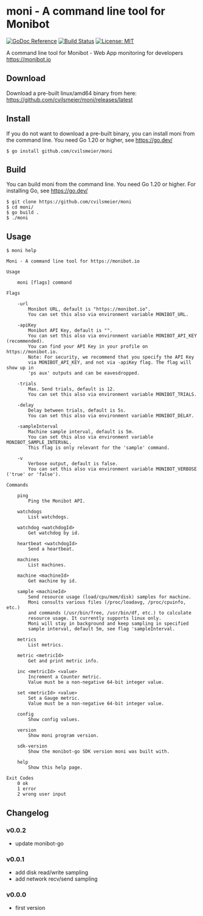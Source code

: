 # moni - A command line tool for Monibot

[![GoDoc Reference](https://godoc.org/github.com/cvilsmeier/moni?status.svg)](http://godoc.org/github.com/cvilsmeier/moni)
[![Build Status](https://github.com/cvilsmeier/moni/actions/workflows/go-linux.yml/badge.svg)](https://github.com/cvilsmeier/moni/actions/workflows/go-linux.yml)
[![License: MIT](https://img.shields.io/badge/License-MIT-yellow.svg)](https://opensource.org/licenses/MIT)

A command line tool for Monibot - Web App monitoring for developers 
https://monibot.io


## Download

Download a pre-built linux/amd64 binary from here:
https://github.com/cvilsmeier/moni/releases/latest


## Install

If you do not want to download a pre-built binary, you
can install moni from the command line. You need
Go 1.20 or higher, see https://go.dev/

```
$ go install github.com/cvilsmeier/moni
```


## Build

You can build moni from the command line. You need
Go 1.20 or higher. For installing Go, see https://go.dev/

```
$ git clone https://github.com/cvilsmeier/moni
$ cd moni/
$ go build .
$ ./moni
```


## Usage

```
$ moni help

Moni - A command line tool for https://monibot.io

Usage

    moni [flags] command

Flags

    -url
        Monibot URL, default is "https://monibot.io".
        You can set this also via environment variable MONIBOT_URL.

    -apiKey
        Monibot API Key, default is "".
        You can set this also via environment variable MONIBOT_API_KEY (recommended).
        You can find your API Key in your profile on https://monibot.io.
        Note: For security, we recommend that you specify the API Key
        via MONIBOT_API_KEY, and not via -apiKey flag. The flag will show up in
        'ps aux' outputs and can be eavesdropped.

    -trials
        Max. Send trials, default is 12.
        You can set this also via environment variable MONIBOT_TRIALS.

    -delay
        Delay between trials, default is 5s.
        You can set this also via environment variable MONIBOT_DELAY.

    -sampleInterval
        Machine sample interval, default is 5m.
        You can set this also via environment variable MONIBOT_SAMPLE_INTERVAL.
        This flag is only relevant for the 'sample' command.

    -v
        Verbose output, default is false.
        You can set this also via environment variable MONIBOT_VERBOSE ('true' or 'false').

Commands

    ping
        Ping the Monibot API.

    watchdogs
        List watchdogs.

    watchdog <watchdogId>
        Get watchdog by id.

    heartbeat <watchdogId>
        Send a heartbeat.

    machines
        List machines.

    machine <machineId>
        Get machine by id.

    sample <machineId>
        Send resource usage (load/cpu/mem/disk) samples for machine.
        Moni consults various files (/proc/loadavg, /proc/cpuinfo, etc.)
        and commands (/usr/bin/free, /usr/bin/df, etc.) to calculate
        resource usage. It currently supports linux only.
        Moni will stay in background and keep sampling in specified
        sample interval, default 5m, see flag 'sampleInterval.

    metrics
        List metrics.

    metric <metricId>
        Get and print metric info.

    inc <metricId> <value>
        Increment a Counter metric.
        Value must be a non-negative 64-bit integer value.

    set <metricId> <value>
        Set a Gauge metric.
        Value must be a non-negative 64-bit integer value.

    config
        Show config values.

    version
        Show moni program version.

    sdk-version
        Show the monibot-go SDK version moni was built with.

    help
        Show this help page.

Exit Codes
    0 ok
    1 error
    2 wrong user input

```


## Changelog

### v0.0.2

- update monibot-go

### v0.0.1

- add disk read/write sampling
- add network recv/send sampling

### v0.0.0

- first version

